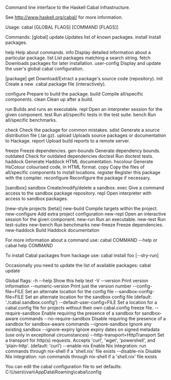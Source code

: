 Command line interface to the Haskell Cabal infrastructure.

See http://www.haskell.org/cabal/ for more information.

Usage: cabal [GLOBAL FLAGS] [COMMAND [FLAGS]]

Commands:
 [global]
  update           Updates list of known packages.
  install          Install packages.

  help             Help about commands.
  info             Display detailed information about a particular package.
  list             List packages matching a search string.
  fetch            Downloads packages for later installation.
  user-config      Display and update the user's global cabal configuration.

 [package]
  get              Download/Extract a package's source code (repository).
  init             Create a new .cabal package file (interactively).

  configure        Prepare to build the package.
  build            Compile all/specific components.
  clean            Clean up after a build.

  run              Builds and runs an executable.
  repl             Open an interpreter session for the given component.
  test             Run all/specific tests in the test suite.
  bench            Run all/specific benchmarks.

  check            Check the package for common mistakes.
  sdist            Generate a source distribution file (.tar.gz).
  upload           Uploads source packages or documentation to Hackage.
  report           Upload build reports to a remote server.

  freeze           Freeze dependencies.
  gen-bounds       Generate dependency bounds.
  outdated         Check for outdated dependencies
  doctest          Run doctest tests.
  haddock          Generate Haddock HTML documentation.
  hscolour         Generate HsColour colourised code, in HTML format.
  copy             Copy the files of all/specific components to install locations.
  register         Register this package with the compiler.
  reconfigure      Reconfigure the package if necessary.

 [sandbox]
  sandbox          Create/modify/delete a sandbox.
  exec             Give a command access to the sandbox package repository.
  repl             Open interpreter with access to sandbox packages.

 [new-style projects (beta)]
  new-build        Compile targets within the project.
  new-configure    Add extra project configuration
  new-repl         Open an interactive session for the given component.
  new-run          Run an executable.
  new-test         Run test-suites
  new-bench        Run benchmarks
  new-freeze       Freeze dependencies.
  new-haddock      Build Haddock documentation

For more information about a command use:
   cabal COMMAND --help
or cabal help COMMAND

To install Cabal packages from hackage use:
  cabal install foo [--dry-run]

Occasionally you need to update the list of available packages:
  cabal update

Global flags:
 -h --help                         Show this help text
 -V --version                      Print version information
    --numeric-version              Print just the version number
    --config-file=FILE             Set an alternate location for the config
                                   file
    --sandbox-config-file=FILE     Set an alternate location for the sandbox
                                   config file (default:
                                   './cabal.sandbox.config')
    --default-user-config=FILE     Set a location for a cabal.config file for
                                   projects without their own cabal.config
                                   freeze file.
    --require-sandbox              Enable requiring the presence of a sandbox
                                   for sandbox-aware commands
    --no-require-sandbox           Disable requiring the presence of a sandbox
                                   for sandbox-aware commands
    --ignore-sandbox               Ignore any existing sandbox
    --ignore-expiry                Ignore expiry dates on signed metadata (use
                                   only in exceptional circumstances)
    --http-transport=HttpTransport Set a transport for http(s) requests.
                                   Accepts 'curl', 'wget', 'powershell', and
                                   'plain-http'. (default: 'curl')
    --enable-nix                   Enable Nix integration: run commands through
                                   nix-shell if a 'shell.nix' file exists
    --disable-nix                  Disable Nix integration: run commands
                                   through nix-shell if a 'shell.nix' file
                                   exists

You can edit the cabal configuration file to set defaults:
  C:\Users\ivan\AppData\Roaming\cabal\config
